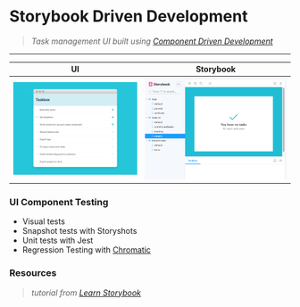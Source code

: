 
# Storybook Driven Development

>_Task management UI built using [Component Driven Development](https://medium.com/nulogy/storybook-driven-development-a3c517276c07)_

-----------------


UI            |  Storybook
------------- | -------------
<img src="public/images/tasklist.png" width="500"> | <img src="public/images/storybook.png" width="500">

### UI Component Testing
* Visual tests 
* Snapshot tests with Storyshots
* Unit tests with Jest
* Regression Testing with [Chromatic](https://www.chromaticqa.com/)

### Resources
>_tutorial from [Learn Storybook](https://www.learnstorybook.com/)_
